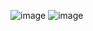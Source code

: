 ![image](https://github.com/user-attachments/assets/2cd0dd6c-0c42-430a-a20a-6d293f6b8532)
![image](https://github.com/user-attachments/assets/48c73bfc-398a-4c11-bb33-565ca2fb3348)
